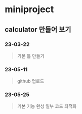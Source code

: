 # miniproject

## calculator 만들어 보기

### 23-03-22
> 기본 틀 만들기

### 23-05-11
> github 업로드

### 23-05-25
> 기본 기능 완성
> 일부 코드 최적화